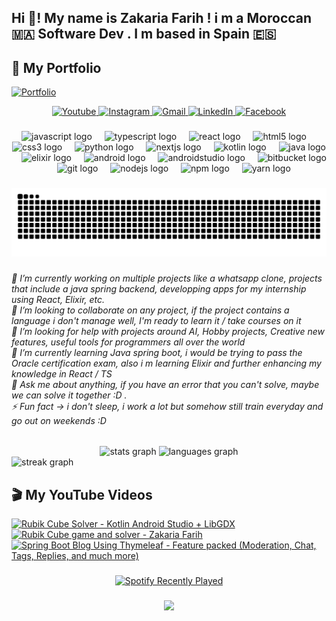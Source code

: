 <h2 align="left">Hi 👋! My name is Zakaria Farih ! i m a Moroccan 🇲🇦 Software Dev . I m based in Spain 🇪🇸</h2>

###

## 🚀 My Portfolio
[![Portfolio](https://readme-typing-svg.herokuapp.com?size=30&duration=2500&color=36BCF7&center=true&vCenter=true&multiline=true&width=800&height=50&lines=✨+Check+Out+My+Portfolio+Here!+🚀)](https://portfolio-eta-khaki-96.vercel.app/)

<div align="center">
  <a href="https://www.youtube.com/@ZakFrankie" target="_blank">
    <img src="https://img.shields.io/static/v1?message=Youtube&logo=youtube&label=&color=FF0000&logoColor=white&labelColor=&style=for-the-badge" height="35" alt="Youtube" />
  </a>
  <a href="https://www.instagram.com/zakariafarih142" target="_blank">
    <img src="https://img.shields.io/static/v1?message=Instagram&logo=instagram&label=&color=E4405F&logoColor=white&labelColor=&style=for-the-badge" height="35" alt="Instagram" />
  </a>
  <a href="mailto:zakariafarih142@gmail.com">
    <img src="https://img.shields.io/static/v1?message=Gmail&logo=gmail&label=&color=D14836&logoColor=white&labelColor=&style=for-the-badge" height="35" alt="Gmail" />
  </a>
  <a href="https://www.linkedin.com/in/zakariafarih/" target="_blank">
    <img src="https://img.shields.io/static/v1?message=LinkedIn&logo=linkedin&label=&color=0077B5&logoColor=white&labelColor=&style=for-the-badge" height="35" alt="LinkedIn" />
  </a>
  <a href="https://www.facebook.com/zakariafarih27/" target="_blank">
    <img src="https://img.shields.io/static/v1?message=Facebook&logo=facebook&label=&color=1877F2&logoColor=white&labelColor=&style=for-the-badge" height="35" alt="Facebook" />
  </a>
</div>

###

<div align="center">
  <img src="https://cdn.jsdelivr.net/gh/devicons/devicon/icons/javascript/javascript-original.svg" height="30" alt="javascript logo"  />
  <img width="12" />
  <img src="https://cdn.jsdelivr.net/gh/devicons/devicon/icons/typescript/typescript-original.svg" height="30" alt="typescript logo"  />
  <img width="12" />
  <img src="https://cdn.jsdelivr.net/gh/devicons/devicon/icons/react/react-original.svg" height="30" alt="react logo"  />
  <img width="12" />
  <img src="https://cdn.jsdelivr.net/gh/devicons/devicon/icons/html5/html5-original.svg" height="30" alt="html5 logo"  />
  <img width="12" />
  <img src="https://cdn.jsdelivr.net/gh/devicons/devicon/icons/css3/css3-original.svg" height="30" alt="css3 logo"  />
  <img width="12" />
  <img src="https://cdn.jsdelivr.net/gh/devicons/devicon/icons/python/python-original.svg" height="30" alt="python logo"  />
  <img width="12" />
  <img src="https://cdn.jsdelivr.net/gh/devicons/devicon/icons/nextjs/nextjs-original.svg" height="30" alt="nextjs logo"  />
  <img width="12" />
  <img src="https://cdn.jsdelivr.net/gh/devicons/devicon/icons/kotlin/kotlin-original.svg" height="30" alt="kotlin logo"  />
  <img width="12" />
  <img src="https://cdn.jsdelivr.net/gh/devicons/devicon/icons/java/java-original.svg" height="30" alt="java logo"  />
  <img width="12" />
  <img src="https://cdn.jsdelivr.net/gh/devicons/devicon/icons/elixir/elixir-original.svg" height="30" alt="elixir logo"  />
  <img width="12" />
  <img src="https://cdn.jsdelivr.net/gh/devicons/devicon/icons/android/android-original.svg" height="30" alt="android logo"  />
  <img width="12" />
  <img src="https://cdn.jsdelivr.net/gh/devicons/devicon/icons/androidstudio/androidstudio-original.svg" height="30" alt="androidstudio logo"  />
  <img width="12" />
  <img src="https://cdn.jsdelivr.net/gh/devicons/devicon/icons/bitbucket/bitbucket-original.svg" height="30" alt="bitbucket logo"  />
  <img width="12" />
  <img src="https://cdn.jsdelivr.net/gh/devicons/devicon/icons/git/git-original.svg" height="30" alt="git logo"  />
  <img width="12" />
  <img src="https://cdn.jsdelivr.net/gh/devicons/devicon/icons/nodejs/nodejs-original.svg" height="30" alt="nodejs logo"  />
  <img width="12" />
  <img src="https://cdn.jsdelivr.net/gh/devicons/devicon/icons/npm/npm-original-wordmark.svg" height="30" alt="npm logo"  />
  <img width="12" />
  <img src="https://cdn.jsdelivr.net/gh/devicons/devicon/icons/yarn/yarn-original.svg" height="30" alt="yarn logo"  />
</div>

###

<picture>
    <source media="(prefers-color-scheme: dark)" srcset="https://raw.githubusercontent.com/zakariafarih/zakariafarih/main/dist/github-snake-dark.svg" />
    <source media="(prefers-color-scheme: light)" srcset="https://raw.githubusercontent.com/zakariafarih/zakariafarih/main/dist/github-snake.svg" />
    <img alt="github-snake" src="https://raw.githubusercontent.com/zakariafarih/zakariafarih/main/dist/github-snake.svg" />
  </picture>

###

<h6 align="left">🔭 I’m currently working on multiple projects like a whatsapp clone, projects that include a java spring backend, developping apps for my internship using React, Elixir, etc.<br>👯 I’m looking to collaborate on any project, if the project contains a language i don't manage well, I'm ready to learn it / take courses on it<br>🤝 I’m looking for help with projects around AI, Hobby projects, Creative new features, useful tools for programmers all over the world<br>🌱 I’m currently learning Java spring boot, i would be trying to pass the Oracle certification exam, also i m learning Elixir and further enhancing my knowledge in React / TS<br>💬 Ask me about anything, if you have an error that you can't solve, maybe we can solve it together :D .<br>⚡ Fun fact -> i don't sleep, i work a lot but somehow still train everyday and go out on weekends :D</h6>

###

<div align="center">
  <img src="https://github-readme-stats.vercel.app/api?username=zakariafarih&hide_title=true&hide_rank=true&show_icons=true&include_all_commits=true&count_private=true&disable_animations=false&theme=dracula&locale=en&hide_border=true" height="150" alt="stats graph"  />
  <img src="https://github-readme-stats.vercel.app/api/top-langs?username=zakariafarih&locale=en&hide_title=false&layout=compact&card_width=120&langs_count=6&theme=dracula&hide_border=true" height="150" alt="languages graph"  />
</div>
  <img src="https://streak-stats.demolab.com?user=zakariafarih&locale=en&mode=daily&theme=dracula&hide_border=true&border_radius=6" height="150" alt="streak graph" width="1500"  />

###

## 🎬 My YouTube Videos

<!-- BEGIN YOUTUBE-CARDS -->
[![Rubik Cube Solver - Kotlin Android Studio + LibGDX](https://ytcards.demolab.com/?id=Sp5_FrsRD1M&title=Rubik+Cube+Solver+-+Kotlin+Android+Studio+%2B+LibGDX&lang=en&timestamp=1738434833&background_color=%230d1117&title_color=%23ffffff&stats_color=%23dedede&max_title_lines=1&width=250&border_radius=5 "Rubik Cube Solver - Kotlin Android Studio + LibGDX")](https://www.youtube.com/watch?v=Sp5_FrsRD1M)
[![Rubik Cube game and solver - Zakaria Farih](https://ytcards.demolab.com/?id=E0vRN0TTn1E&title=Rubik+Cube+game+and+solver+-+Zakaria+Farih&lang=en&timestamp=1738357348&background_color=%230d1117&title_color=%23ffffff&stats_color=%23dedede&max_title_lines=1&width=250&border_radius=5 "Rubik Cube game and solver - Zakaria Farih")](https://www.youtube.com/watch?v=E0vRN0TTn1E)
[![Spring Boot Blog Using Thymeleaf - Feature packed (Moderation, Chat, Tags, Replies, and much more)](https://ytcards.demolab.com/?id=l-FWfWd3yrA&title=Spring+Boot+Blog+Using+Thymeleaf+-+Feature+packed+%28Moderation%2C+Chat%2C+Tags%2C+Replies%2C+and+much+more%29&lang=en&timestamp=1738078561&background_color=%230d1117&title_color=%23ffffff&stats_color=%23dedede&max_title_lines=1&width=250&border_radius=5 "Spring Boot Blog Using Thymeleaf - Feature packed (Moderation, Chat, Tags, Replies, and much more)")](https://www.youtube.com/watch?v=l-FWfWd3yrA)
<!-- END YOUTUBE-CARDS -->

###

<div align="center">
    <a href="https://open.spotify.com/user/31jgwok6pi4tc6vuqpo45dbzrm64">
      <img src="https://spotify-recently-played-readme.vercel.app/api?user=31jgwok6pi4tc6vuqpo45dbzrm64&count=5&unique=true&width=500" alt="Spotify Recently Played" />
    </a>
</div>  

###

<div align="center">
  <img src="https://profile-counter.glitch.me/zakariafarihy/count.svg?"  />
</div>

###
